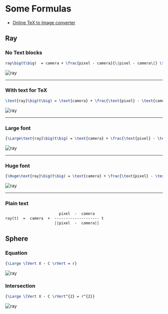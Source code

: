 # Some Formulas

* [Online TeX to Image converter](http://www.sciweavers.org/free-online-latex-equation-editor)

## Ray

### No Text blocks

```tex
ray\big(t\big)  = camera + \frac{pixel - camera}{\|pixel - camera\|} \times t
```

![ray](https://render.githubusercontent.com/render/math?math=ray%5Cbig%28t%5Cbig%29%20%20%3D%20camera%20%2B%20%5Cfrac%7Bpixel%20-%20camera%7D%7B%5C%7Cpixel%20-%20camera%5C%7C%7D%20%5Ctimes%20t&mode=inline)

---

### With text for TeX

```tex
\text{ray}\big(t\big) = \text{camera} + \frac{\text{pixel} - \text{camera}}{\|\text{pixel} - \text{camera}\|} \times \text{t}
```

![ray](https://render.githubusercontent.com/render/math?math=%5Ctext%7Bray%7D%5Cbig%28t%5Cbig%29%20%3D%20%5Ctext%7Bcamera%7D%20%2B%20%5Cfrac%7B%5Ctext%7Bpixel%7D%20-%20%5Ctext%7Bcamera%7D%7D%7B%5C%7C%5Ctext%7Bpixel%7D%20-%20%5Ctext%7Bcamera%7D%5C%7C%7D%20%5Ctimes%20%5Ctext%7Bt%7D)

---

### Large font

```tex
{\Large\text{ray}\big(t\big) = \text{camera} + \frac{\text{pixel} - \text{camera}}{\|\text{pixel} - \text{camera}\|} \times \text{t}}
```

![ray](https://render.githubusercontent.com/render/math?math=%7B%5CLarge%5Ctext%7Bray%7D%5Cbig%28t%5Cbig%29%20%3D%20%5Ctext%7Bcamera%7D%20%2B%20%5Cfrac%7B%5Ctext%7Bpixel%7D%20-%20%5Ctext%7Bcamera%7D%7D%7B%5C%7C%5Ctext%7Bpixel%7D%20-%20%5Ctext%7Bcamera%7D%5C%7C%7D%20%5Ctimes%20%5Ctext%7Bt%7D%7D&mode=inline)

---

### Huge font

```tex
{\Huge\text{ray}\big(t\big) = \text{camera} + \frac{\text{pixel} - \text{camera}}{\|\text{pixel} - \text{camera}\|} \times \text{t}}
```

![ray](https://render.githubusercontent.com/render/math?math=%7B%5CHuge%5Ctext%7Bray%7D%5Cbig%28t%5Cbig%29%20%3D%20%5Ctext%7Bcamera%7D%20%2B%20%5Cfrac%7B%5Ctext%7Bpixel%7D%20-%20%5Ctext%7Bcamera%7D%7D%7B%5C%7C%5Ctext%7Bpixel%7D%20-%20%5Ctext%7Bcamera%7D%5C%7C%7D%20%5Ctimes%20%5Ctext%7Bt%7D%7D&mode=inline)

---

### Plain text

```txt
                        pixel  -  camera
ray(t)  =  camera  +  -------------------- t
                      ||pixel  -  camera||
```

## Sphere

### Equation

```tex
{\Large \lVert X - C \rVert = r}
```

![ray](https://render.githubusercontent.com/render/math?math=%7B%5CLarge%20%5ClVert%20X%20-%20C%20%5CrVert%20%3D%20r%7D&mode=inline)

### Intersection

```tex
{\Large \lVert X - C \rVert^{2} = r^{2}}
```

![ray](https://render.githubusercontent.com/render/math?math=%7B%5CLarge%20%5ClVert%20X%20-%20C%20%5CrVert%5E%7B2%7D%20%3D%20r%5E%7B2%7D%7D&mode=inline)
